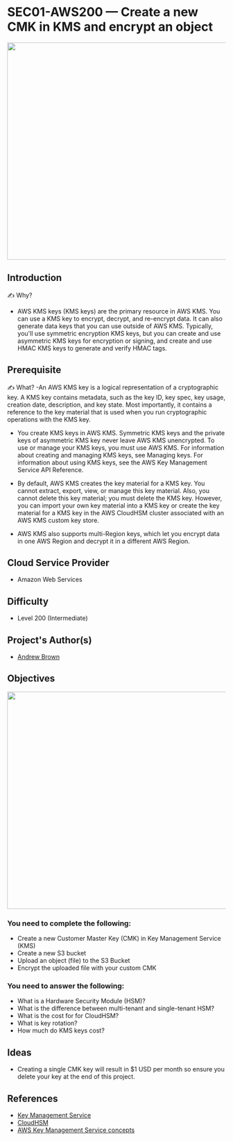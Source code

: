 # SEC01-AWS200 — Create a new CMK in KMS and encrypt an object

<p align="center" >
<img src="https://user-images.githubusercontent.com/69337392/176993446-44d35c72-72b5-49ed-bc21-378728708950.png" height="500" width="600" ></p>

## Introduction

✍️ Why? 
- AWS KMS keys (KMS keys) are the primary resource in AWS KMS. You can use a KMS key to encrypt, decrypt, and re-encrypt data. It can also generate data keys that you can use outside of AWS KMS. Typically, you'll use symmetric encryption KMS keys, but you can create and use asymmetric KMS keys for encryption or signing, and create and use HMAC KMS keys to generate and verify HMAC tags.

## Prerequisite

✍️ What?
-An AWS KMS key is a logical representation of a cryptographic key. A KMS key contains metadata, such as the key ID, key spec, key usage, creation date, description, and key state. Most importantly, it contains a reference to the key material that is used when you run cryptographic operations with the KMS key.

- You create KMS keys in AWS KMS. Symmetric KMS keys and the private keys of asymmetric KMS key never leave AWS KMS unencrypted. To use or manage your KMS keys, you must use AWS KMS. For information about creating and managing KMS keys, see Managing keys. For information about using KMS keys, see the AWS Key Management Service API Reference.

- By default, AWS KMS creates the key material for a KMS key. You cannot extract, export, view, or manage this key material. Also, you cannot delete this key material; you must delete the KMS key. However, you can import your own key material into a KMS key or create the key material for a KMS key in the AWS CloudHSM cluster associated with an AWS KMS custom key store.

- AWS KMS also supports multi-Region keys, which let you encrypt data in one AWS Region and decrypt it in a different AWS Region.


## Cloud Service Provider
- Amazon Web Services

## Difficulty

- Level 200 (Intermediate)

## Project's Author(s)

- [Andrew Brown](https://twitter.com/andrewbrown)

## Objectives

<p align="center" >
<img src="https://user-images.githubusercontent.com/69337392/176993520-440aa364-2fa4-4104-812e-7376fa415084.png" height="500" width="600" ></p>

### You need to complete the following:

- Create a new Customer Master Key (CMK) in Key Management Service (KMS)
- Create a new S3 bucket
- Upload an object (file) to the S3 Bucket
- Encrypt the uploaded file with your custom CMK

### You need to answer the following:

- What is a Hardware Security Module (HSM)?
- What is the difference between multi-tenant and single-tenant HSM?
- What is the cost for for CloudHSM?
- What is key rotation?
- How much do KMS keys cost?

## Ideas

- Creating a single CMK key will result in $1 USD per month so ensure
  you delete your key at the end of this project.

## References

- [Key Management Service](https://aws.amazon.com/kms/)
- [CloudHSM](https://aws.amazon.com/cloudhsm/)
- [AWS Key Management Service concepts](https://docs.aws.amazon.com/kms/latest/developerguide/concepts.html)
